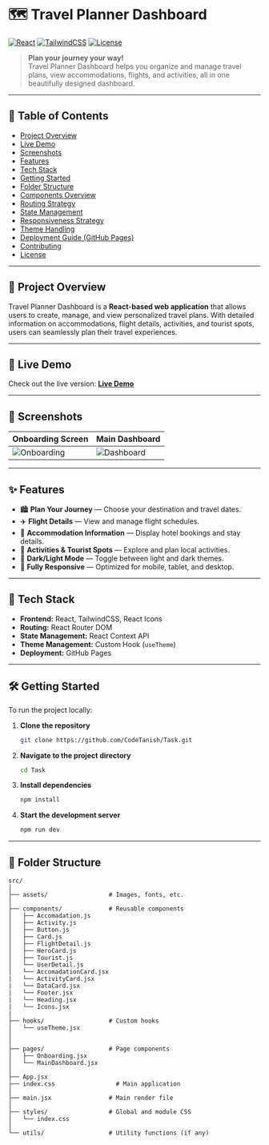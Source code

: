 # 🗺️ **Travel Planner Dashboard**  
[![React](https://img.shields.io/badge/React-18.2.0-blue.svg?style=flat-square&logo=react)](https://reactjs.org/)
[![TailwindCSS](https://img.shields.io/badge/TailwindCSS-3.3.2-blue.svg?style=flat-square&logo=tailwind-css)](https://tailwindcss.com/)
[![License](https://img.shields.io/badge/license-MIT-green.svg?style=flat-square)](LICENSE)

> **Plan your journey your way!**  
> Travel Planner Dashboard helps you organize and manage travel plans, view accommodations, flights, and activities, all in one beautifully designed dashboard.

---

## 📌 **Table of Contents**
- [Project Overview](#project-overview)
- [Live Demo](#live-demo)
- [Screenshots](#screenshots)
- [Features](#features)
- [Tech Stack](#tech-stack)
- [Getting Started](#getting-started)
- [Folder Structure](#folder-structure)
- [Components Overview](#components-overview)
- [Routing Strategy](#routing-strategy)
- [State Management](#state-management)
- [Responsiveness Strategy](#responsiveness-strategy)
- [Theme Handling](#theme-handling)
- [Deployment Guide (GitHub Pages)](#deployment-guide-github-pages)
- [Contributing](#contributing)
- [License](#license)

---

## 🔹 **Project Overview**
Travel Planner Dashboard is a **React-based web application** that allows users to create, manage, and view personalized travel plans. With detailed information on accommodations, flight details, activities, and tourist spots, users can seamlessly plan their travel experiences.

---

## 🚀 **Live Demo**
Check out the live version: **[Live Demo](https://CodeTanish.github.io/Task)**

---

## 🌟 **Screenshots**
| Onboarding Screen | Main Dashboard |
|-------------------|----------------|
| ![Onboarding](./screenshots/onboarding.png) | ![Dashboard](./screenshots/dashboard.png) |

---

## ✨ **Features**
- 🏙️ **Plan Your Journey** — Choose your destination and travel dates.
- ✈️ **Flight Details** — View and manage flight schedules.
- 🏨 **Accommodation Information** — Display hotel bookings and stay details.
- 🎯 **Activities & Tourist Spots** — Explore and plan local activities.
- 🎨 **Dark/Light Mode** — Toggle between light and dark themes.
- 📱 **Fully Responsive** — Optimized for mobile, tablet, and desktop.

---

## 🔧 **Tech Stack**
- **Frontend:** React, TailwindCSS, React Icons
- **Routing:** React Router DOM
- **State Management:** React Context API
- **Theme Management:** Custom Hook (`useTheme`)
- **Deployment:** GitHub Pages

---

## 🛠️ **Getting Started**
To run the project locally:
1. **Clone the repository**
    ```bash
    git clone https://github.com/CodeTanish/Task.git
    ```
2. **Navigate to the project directory**
    ```bash
    cd Task
    ```
3. **Install dependencies**
    ```bash
    npm install
    ```
4. **Start the development server**
    ```bash
    npm run dev
    ```

---

## 📂 **Folder Structure**
```plaintext
src/
│
├── assets/                 # Images, fonts, etc.
│
├── components/             # Reusable components
│   ├── Accomadation.js
│   ├── Activity.js
│   ├── Button.js
│   ├── Card.js
│   ├── FlightDetail.js
│   ├── HeroCard.js
│   ├── Tourist.js
│   └── UserDetail.js
│   └── AccomadationCard.jsx
|   └── ActivityCard.jsx
|   └── DataCard.jsx
|   └── Footer.jsx
|   └── Heading.jsx
|   └── Icons.jsx
|
├── hooks/                  # Custom hooks
│   └── useTheme.jsx
│
│
├── pages/                  # Page components
│   ├── Onboarding.jsx
│   └── MainDashboard.jsx
│
├── App.jsx 
├── index.css                 # Main application
│
├── main.jsx                # Main render file
│
├── styles/                 # Global and module CSS
│   └── index.css
│
└── utils/                  # Utility functions (if any)